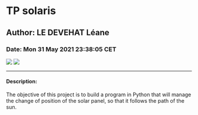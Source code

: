 # TP solaris
## Author: LE DEVEHAT Léane
### Date: Mon 31 May 2021 23:38:05 CET
![](https://img.shields.io/badge/Python-%3E%3D3.9-blue.svg)  ![](https://img.shields.io/badge/C++-%3E%3D3.9-orange.svg)

---

#### Description:

The objective of this project is to build a program in Python that will manage the change of position of the solar panel, so that it follows the path of the sun.
